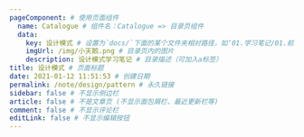 ```yaml
---
pageComponent: # 使用页面组件
  name: Catalogue # 组件名：Catalogue => 目录页组件
  data: 
    key: 设计模式 # 设置为`docs/`下面的某个文件夹相对路径，如‘01.学习笔记/01.前端’ 或 ’01.学习笔记‘ (有序号的要带序号)
    imgUrl: /img/小天鹅.png # 目录页内的图片
    description: 设计模式学习笔记 # 目录描述（可加入a标签）
title: 设计模式 # 页面标题
date: 2021-01-12 11:51:53 # 创建日期
permalink: /note/design/pattern # 永久链接
sidebar: false # 不显示侧边栏
article: false # 不是文章页 (不显示面包屑栏、最近更新栏等)
comment: false # 不显示评论栏
editLink: false # 不显示编辑按钮
---
```

